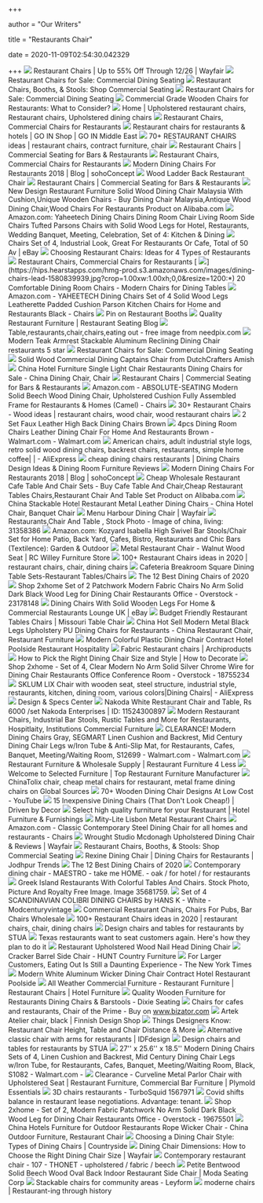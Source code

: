 +++
        
author = "Our Writers"
        
title = "Restaurants Chair"
        
date = 2020-11-09T02:54:30.042329
        
+++
[ ![](https://secure.img1-fg.wfcdn.com/im/00034094/resize-h600-w600%5Ecompr-r85/5783/5783611/Restaurant+Chairs.jpg)](https://secure.img1-fg.wfcdn.com/im/00034094/resize-h600-w600%5Ecompr-r85/5783/5783611/Restaurant+Chairs.jpg) Restaurant Chairs | Up to 55% Off Through 12/26 | Wayfair
[ ![](https://images.restaurantfurniture.net/f_auto,q_auto/rfnet/media/wysiwyg/category/restaurant-chairs/wood-restaurant-chairs.jpg)](https://images.restaurantfurniture.net/f_auto,q_auto/rfnet/media/wysiwyg/category/restaurant-chairs/wood-restaurant-chairs.jpg) Restaurant Chairs for Sale: Commercial Dining Seating
[ ![](https://cdnimg.webstaurantstore.com/uploads/seo_category/2019/10/1_restfurniture_chairs.jpg)](https://cdnimg.webstaurantstore.com/uploads/seo_category/2019/10/1_restfurniture_chairs.jpg) Restaurant Chairs, Booths, & Stools: Shop Commercial Seating
[ ![](https://images.restaurantfurniture.net/f_auto,q_auto/rfnet/media/wysiwyg/category/restaurant-chairs/metal-restaurant-chairs.jpg)](https://images.restaurantfurniture.net/f_auto,q_auto/rfnet/media/wysiwyg/category/restaurant-chairs/metal-restaurant-chairs.jpg) Restaurant Chairs for Sale: Commercial Dining Seating
[ ![](https://www.restaurant-furniture.com/media/wysiwyg/comparison/restaurant-chairs-comparison.jpg)](https://www.restaurant-furniture.com/media/wysiwyg/comparison/restaurant-chairs-comparison.jpg) Commercial Grade Wooden Chairs for Restaurants: What to Consider?
[ ![](https://i.pinimg.com/originals/5b/9e/78/5b9e788124d45683ec4d7874a28f903a.jpg)](https://i.pinimg.com/originals/5b/9e/78/5b9e788124d45683ec4d7874a28f903a.jpg) Home | Upholstered restaurant chairs, Restaurant chairs, Upholstered dining  chairs
[ ![](https://images.affordableseating.net/f_auto,q_90/afd/media/wysiwyg/category/restaurant-chairs/restaurant-patio-chairs.jpg)](https://images.affordableseating.net/f_auto,q_90/afd/media/wysiwyg/category/restaurant-chairs/restaurant-patio-chairs.jpg) Restaurant Chairs, Commercial Chairs for Restaurants
[ ![](https://www.goin-furniture.com/media/image/12/12/1f/GOIN-Indoormoebel-Restaurantstuehle.jpg)](https://www.goin-furniture.com/media/image/12/12/1f/GOIN-Indoormoebel-Restaurantstuehle.jpg) Restaurant chairs for restaurants & hotels | GO IN Shop | GO IN Middle East
[ ![](https://i.pinimg.com/236x/10/81/b5/1081b5662a1de79542439096b706dc2c--restaurant-chairs-restaurant-design.jpg)](https://i.pinimg.com/236x/10/81/b5/1081b5662a1de79542439096b706dc2c--restaurant-chairs-restaurant-design.jpg) 70+ RESTAURANT CHAIRS ideas | restaurant chairs, contract furniture, chair
[ ![](https://cdn11.bigcommerce.com/s-ie82y90qzq/images/stencil/1280x1280/b/wood-restaurant-chairs__75336.original.jpg)](https://cdn11.bigcommerce.com/s-ie82y90qzq/images/stencil/1280x1280/b/wood-restaurant-chairs__75336.original.jpg) Restaurant Chairs | Commercial Seating for Bars & Restaurants
[ ![](https://images.affordableseating.net/f_auto,q_auto/afd/media/wysiwyg/category/restaurant-chairs/metal-restaurant-chairs.jpg)](https://images.affordableseating.net/f_auto,q_auto/afd/media/wysiwyg/category/restaurant-chairs/metal-restaurant-chairs.jpg) Restaurant Chairs, Commercial Chairs for Restaurants
[ ![](https://www.sohoconcept.com/media/zoo/images/eiffel_wood_ref_restaurant_torre_center_valley_3_6338f57c8f0058390cfb7cd85213a81f.jpg)](https://www.sohoconcept.com/media/zoo/images/eiffel_wood_ref_restaurant_torre_center_valley_3_6338f57c8f0058390cfb7cd85213a81f.jpg) Modern Dining Chairs For Restaurants 2018 | Blog | sohoConcept
[ ![](https://images.restaurantfurniture.net/image/upload/c_lpad,dpr_1.0,f_auto,h_1000,q_auto,w_1000/rfnet/media/catalog/product/5/2/5200-wl-vnlwn-main__1.jpg)](https://images.restaurantfurniture.net/image/upload/c_lpad,dpr_1.0,f_auto,h_1000,q_auto,w_1000/rfnet/media/catalog/product/5/2/5200-wl-vnlwn-main__1.jpg) Wood Ladder Back Restaurant Chair
[ ![](https://cdn11.bigcommerce.com/s-ie82y90qzq/images/stencil/1280x1280/w/metal-restaurant-chairs__75272.original.jpg)](https://cdn11.bigcommerce.com/s-ie82y90qzq/images/stencil/1280x1280/w/metal-restaurant-chairs__75272.original.jpg) Restaurant Chairs | Commercial Seating for Bars & Restaurants
[ ![](https://sc01.alicdn.com/kf/HTB1Yg8FLXXXXXbgXFXXq6xXFXXXL.jpg_350x350.jpg)](https://sc01.alicdn.com/kf/HTB1Yg8FLXXXXXbgXFXXq6xXFXXXL.jpg_350x350.jpg) New Design Restaurant Furniture Solid Wood Dining Chair Malaysia With  Cushion,Unique Wooden Chairs - Buy Dining Chair Malaysia,Antique Wood Dining  Chair,Wood Chairs For Restaurants Product on Alibaba.com
[ ![](https://images-na.ssl-images-amazon.com/images/I/6184rOx1D%2BL._AC_SL1500_.jpg)](https://images-na.ssl-images-amazon.com/images/I/6184rOx1D%2BL._AC_SL1500_.jpg) Amazon.com: Yaheetech Dining Chairs Dining Room Chair Living Room Side  Chairs Tufted Parsons Chairs with Solid Wood Legs for Hotel, Restaurants,  Wedding Banquet, Meeting, Celebration, Set of 4: Kitchen & Dining
[ ![](https://i.ebayimg.com/images/g/sooAAOSw4R1dYpwU/s-l300.jpg)](https://i.ebayimg.com/images/g/sooAAOSw4R1dYpwU/s-l300.jpg) Chairs Set of 4, Industrial Look, Great For Restaurants Or Cafe, Total of  50 Av | eBay
[ ![](https://blog.grandrapidschair.com/hubfs/Low%20stool%20Hurdle%20by%20Dowel%20Jones%20modern%20dining%20chair.png)](https://blog.grandrapidschair.com/hubfs/Low%20stool%20Hurdle%20by%20Dowel%20Jones%20modern%20dining%20chair.png) Choosing Restaurant Chairs: Ideas for 4 Types of Restaurants
[ ![](https://images.affordableseating.net/f_auto,q_auto/afd/media/wysiwyg/category/restaurant-chairs/wood-restaurant-chairs.jpg)](https://images.affordableseating.net/f_auto,q_auto/afd/media/wysiwyg/category/restaurant-chairs/wood-restaurant-chairs.jpg) Restaurant Chairs, Commercial Chairs for Restaurants
[ ![](https://hips.hearstapps.com/hmg-prod.s3.amazonaws.com/images/dining-chairs-lead-1580839939.jpg?crop=1.00xw:1.00xh;0,0&resize=1200:*)](https://hips.hearstapps.com/hmg-prod.s3.amazonaws.com/images/dining-chairs-lead-1580839939.jpg?crop=1.00xw:1.00xh;0,0&resize=1200:*) 20 Comfortable Dining Room Chairs - Modern Chairs for Dining Tables
[ ![](https://images-na.ssl-images-amazon.com/images/I/71759XDDscL._AC_SY355_.jpg)](https://images-na.ssl-images-amazon.com/images/I/71759XDDscL._AC_SY355_.jpg) Amazon.com - YAHEETECH Dining Chairs Set of 4 Solid Wood Legs Leatherette  Padded Cushion Parson Kitchen Chairs for Home and Restaurants Black - Chairs
[ ![](https://i.pinimg.com/originals/0b/be/f5/0bbef55983ad4be004ffff6eca06a4a8.jpg)](https://i.pinimg.com/originals/0b/be/f5/0bbef55983ad4be004ffff6eca06a4a8.jpg) Pin on Restaurant Booths
[ ![](http://www.restaurantseatingblog.com/wp-content/uploads/2012/03/18.jpg)](http://www.restaurantseatingblog.com/wp-content/uploads/2012/03/18.jpg) Quality Restaurant Furniture | Restaurant Seating Blog
[ ![](https://storage.needpix.com/rsynced_images/restaurant-tables-and-chairs.jpg)](https://storage.needpix.com/rsynced_images/restaurant-tables-and-chairs.jpg) Table,restaurants,chair,chairs,eating out - free image from needpix.com
[ ![](https://www.coutureoutdoor.com/wp-content/uploads/2017/12/Jackie-Rest-Reclinable-Dining-Chair-Restaurants-Hotels-Luxury-Outdoor-Furniture.jpg)](https://www.coutureoutdoor.com/wp-content/uploads/2017/12/Jackie-Rest-Reclinable-Dining-Chair-Restaurants-Hotels-Luxury-Outdoor-Furniture.jpg) Modern Teak Armrest Stackable Aluminum Reclining Dining Chair restaurants 5  star
[ ![](https://images.restaurantfurniture.net/f_auto,q_auto/rfnet/media/wysiwyg/category/restaurant-chairs/industrial-chairs.jpg)](https://images.restaurantfurniture.net/f_auto,q_auto/rfnet/media/wysiwyg/category/restaurant-chairs/industrial-chairs.jpg) Restaurant Chairs for Sale: Commercial Dining Seating
[ ![](https://s3.dutchcrafters.com/product-images/600-600/pid_53685-Amish-Solid-Wood-Restaurant-Captains-Chair-Solid-Wood-Restaurant-Captains-Chair-DutchCrafter-940.jpg)](https://s3.dutchcrafters.com/product-images/600-600/pid_53685-Amish-Solid-Wood-Restaurant-Captains-Chair-Solid-Wood-Restaurant-Captains-Chair-DutchCrafter-940.jpg) Solid Wood Commercial Dining Captains Chair from DutchCrafters Amish
[ ![](https://image.made-in-china.com/202f0j00AdUasqinkjuI/Hotel-Furniture-Single-Light-Chair-Restaurants-Dining-Chairs-for-Sale.jpg)](https://image.made-in-china.com/202f0j00AdUasqinkjuI/Hotel-Furniture-Single-Light-Chair-Restaurants-Dining-Chairs-for-Sale.jpg) China Hotel Furniture Single Light Chair Restaurants Dining Chairs for Sale  - China Dining Chair, Chair
[ ![](https://cdn11.bigcommerce.com/s-ie82y90qzq/images/stencil/1280x1280/o/industrial-style-chairs__45561.original.jpg)](https://cdn11.bigcommerce.com/s-ie82y90qzq/images/stencil/1280x1280/o/industrial-style-chairs__45561.original.jpg) Restaurant Chairs | Commercial Seating for Bars & Restaurants
[ ![](https://images-na.ssl-images-amazon.com/images/I/712hUs1YCUL._AC_SY550_.jpg)](https://images-na.ssl-images-amazon.com/images/I/712hUs1YCUL._AC_SY550_.jpg) Amazon.com - ABSOLUTE-SEATING Modern Solid Beech Wood Dining Chair,  Upholstered Cushion Fully Assembled Frame for Restaurants & Homes (Camel) -  Chairs
[ ![](https://i.pinimg.com/236x/59/21/56/592156c82ab31d1d515d0a0f98880a61--ladder-back-chairs-restaurant-chairs.jpg)](https://i.pinimg.com/236x/59/21/56/592156c82ab31d1d515d0a0f98880a61--ladder-back-chairs-restaurant-chairs.jpg) 30+ Restaurant Chairs - Wood ideas | restaurant chairs, wood chair, wood restaurant  chairs
[ ![](https://img.gkbcdn.com/s3/p/2019-09-19/2-set-faux-leather-high-back-dining-chairs-brown-1571993257865.jpg)](https://img.gkbcdn.com/s3/p/2019-09-19/2-set-faux-leather-high-back-dining-chairs-brown-1571993257865.jpg) 2 Set Faux Leather High Back Dining Chairs Brown
[ ![](https://i5.walmartimages.com/asr/6c9957c0-f940-4926-bee6-11c058731ed7.764b449456512ee39c29ef01b57dad93.jpeg?odnWidth=612&odnHeight=612&odnBg=ffffff)](https://i5.walmartimages.com/asr/6c9957c0-f940-4926-bee6-11c058731ed7.764b449456512ee39c29ef01b57dad93.jpeg?odnWidth=612&odnHeight=612&odnBg=ffffff) 4pcs Dining Room Chairs Leather Dining Chair For Home And Restaurants Brown  - Walmart.com - Walmart.com
[ ![](https://ae01.alicdn.com/kf/H4695b82832f24a8e8ca9a26de61de128p/American-chairs-adult-industrial-style-logs-retro-solid-wood-dining-chairs-backrest-chairs-restaurants-simple-home.jpg)](https://ae01.alicdn.com/kf/H4695b82832f24a8e8ca9a26de61de128p/American-chairs-adult-industrial-style-logs-retro-solid-wood-dining-chairs-backrest-chairs-restaurants-simple-home.jpg) American chairs, adult industrial style logs, retro solid wood dining chairs,  backrest chairs, restaurants, simple home coffee| | - AliExpress
[ ![](https://youruncle.net/wp-content/uploads/2014/11/cheap-dining-chairs-restaurants.jpg)](https://youruncle.net/wp-content/uploads/2014/11/cheap-dining-chairs-restaurants.jpg) cheap dining chairs restaurants | Dining Chairs Design Ideas & Dining Room  Furniture Reviews
[ ![](https://www.sohoconcept.com/images/Blog/modern_restaurant_2018_1.png)](https://www.sohoconcept.com/images/Blog/modern_restaurant_2018_1.png) Modern Dining Chairs For Restaurants 2018 | Blog | sohoConcept
[ ![](https://sc01.alicdn.com/kf/HLB1LD3gQVYqK1RjSZLeq6zXppXaj.jpg)](https://sc01.alicdn.com/kf/HLB1LD3gQVYqK1RjSZLeq6zXppXaj.jpg) Cheap Wholesale Restaurant Cafe Table And Chair Sets - Buy Cafe Table And  Chair,Cheap Restaurant Tables Chairs,Restaurant Chair And Table Set Product  on Alibaba.com
[ ![](https://image.made-in-china.com/2f0j00nCoTmIrJkNYl/Stackable-Hotel-Restaurant-Metal-Leather-Dining-Chairs.jpg)](https://image.made-in-china.com/2f0j00nCoTmIrJkNYl/Stackable-Hotel-Restaurant-Metal-Leather-Dining-Chairs.jpg) China Stackable Hotel Restaurant Metal Leather Dining Chairs - China Hotel  Chair, Banquet Chair
[ ![](https://secure.img1-fg.wfcdn.com/im/21073487/compr-r85/7939/79395741/harbour-dining-chair.jpg)](https://secure.img1-fg.wfcdn.com/im/21073487/compr-r85/7939/79395741/harbour-dining-chair.jpg) Menu Harbour Dining Chair | Wayfair
[ ![](https://thumbs.dreamstime.com/z/restaurants-chair-table-bar-31358386.jpg)](https://thumbs.dreamstime.com/z/restaurants-chair-table-bar-31358386.jpg) Restaurants,Chair And Table , Stock Photo - Image of china, living: 31358386
[ ![](https://images-na.ssl-images-amazon.com/images/I/91qiv1JuDtL._AC_SY450_.jpg)](https://images-na.ssl-images-amazon.com/images/I/91qiv1JuDtL._AC_SY450_.jpg) Amazon.com: Kozyard Isabella High Swivel Bar Stools/Chair Set for Home  Patio, Back Yard, Cafes, Bistro, Restaurants and Chic Bars (Textilence):  Garden & Outdoor
[ ![](http://static.rcwilley.com/products/110739477/Metal-Restaurant-Chair---Walnut-Wood-Seat-rcwilley-image1~800.jpg)](http://static.rcwilley.com/products/110739477/Metal-Restaurant-Chair---Walnut-Wood-Seat-rcwilley-image1~800.jpg) Metal Restaurant Chair - Walnut Wood Seat | RC Willey Furniture Store
[ ![](https://i.pinimg.com/236x/15/78/ac/1578acc0604c894f445332e5cf501219.jpg)](https://i.pinimg.com/236x/15/78/ac/1578acc0604c894f445332e5cf501219.jpg) 100+ Restaurant Chairs ideas in 2020 | restaurant chairs, chair, dining  chairs
[ ![](http://www.myofficeone.com/office/wp-content/uploads/FF_36in-Square-Black-Laminate-Dining-Table-Set-with-4-black-chairs_OF1HDBF1013-GG.jpg)](http://www.myofficeone.com/office/wp-content/uploads/FF_36in-Square-Black-Laminate-Dining-Table-Set-with-4-black-chairs_OF1HDBF1013-GG.jpg) Cafeteria Breakroom Square Dining Table Sets-Restaurant Tables/Chairs
[ ![](https://www.thespruce.com/thmb/cq1luMbHK_ByYeT4U6chcFfOXOY=/875x875/smart/filters:no_upscale()/ScreenShot2019-09-25at4.43.05PM-0b27889b6cf14874a14b5f71b69fd3c5.png)](https://www.thespruce.com/thmb/cq1luMbHK_ByYeT4U6chcFfOXOY=/875x875/smart/filters:no_upscale()/ScreenShot2019-09-25at4.43.05PM-0b27889b6cf14874a14b5f71b69fd3c5.png) The 12 Best Dining Chairs of 2020
[ ![](https://ak1.ostkcdn.com/images/products/is/images/direct/c4ce53f65d1e1421863dbc5e9d5214cf61384ed1/2xhome-Set-of-2-Patchwork-Modern-Fabric-Chairs-No-Arm-Solid-Dark-Black-Wood-Leg-for-Dining-Chair-Restaurants-Office.jpg?impolicy=medium&imwidth=200)](https://ak1.ostkcdn.com/images/products/is/images/direct/c4ce53f65d1e1421863dbc5e9d5214cf61384ed1/2xhome-Set-of-2-Patchwork-Modern-Fabric-Chairs-No-Arm-Solid-Dark-Black-Wood-Leg-for-Dining-Chair-Restaurants-Office.jpg?impolicy=medium&imwidth=200) Shop 2xhome Set of 2 Patchwork Modern Fabric Chairs No Arm Solid Dark Black  Wood Leg for Dining Chair Restaurants Office - Overstock - 23178148
[ ![](https://i.ebayimg.com/images/g/Tn8AAOSw8kldgzwC/s-l300.jpg)](https://i.ebayimg.com/images/g/Tn8AAOSw8kldgzwC/s-l300.jpg) Dining Chairs With Solid Wooden Legs For Home & Commercial Restaurants  Lounge UK | eBay
[ ![](https://www.gotable.com/blog/wp-content/uploads/2015/05/restaurant_tables_chairs.jpg)](https://www.gotable.com/blog/wp-content/uploads/2015/05/restaurant_tables_chairs.jpg) Budget Friendly Restaurant Tables Chairs | Missouri Table Chair
[ ![](https://image.made-in-china.com/2f0j00suYGyUwFhfcR/Hot-Sell-Modern-Metal-Black-Legs-Upholstery-PU-Dining-Chairs-for-Restaurants.jpg)](https://image.made-in-china.com/2f0j00suYGyUwFhfcR/Hot-Sell-Modern-Metal-Black-Legs-Upholstery-PU-Dining-Chairs-for-Restaurants.jpg) China Hot Sell Modern Metal Black Legs Upholstery PU Dining Chairs for  Restaurants - China Restaurant Chair, Restaurant Furniture
[ ![](https://www.coutureoutdoor.com/wp-content/uploads/2017/12/Lina-Contract-Outdoor-Restaurant-Furniture.jpg)](https://www.coutureoutdoor.com/wp-content/uploads/2017/12/Lina-Contract-Outdoor-Restaurant-Furniture.jpg) Modern Colorful Plastic Dining Chair Contract Hotel Poolside Restaurant  Hospitality
[ ![](https://img.edilportale.com/product-thumbs/h_1-maxalto-a-brand-of-b-b-italia-spa-387314-rel761dd64e.jpg)](https://img.edilportale.com/product-thumbs/h_1-maxalto-a-brand-of-b-b-italia-spa-387314-rel761dd64e.jpg) Fabric Restaurant chairs | Archiproducts
[ ![](https://www.ballarddesigns.com/howtodecorate/wp-content/uploads/2017/10/dining_chair_1.jpg)](https://www.ballarddesigns.com/howtodecorate/wp-content/uploads/2017/10/dining_chair_1.jpg) How to Pick the Right Dining Chair Size and Style | How to Decorate
[ ![](https://ak1.ostkcdn.com/images/products/is/images/direct/bd71ca41f1771b7a4068bb98af2d9ad76862c77e/2xhome---Set-of-4%2C-Clear-Modern-No-Arm-Solid-Silver-Chrome-Wire-for-Dining-Chair-Restaurants-Office-Conference-Room.jpg?impolicy=medium)](https://ak1.ostkcdn.com/images/products/is/images/direct/bd71ca41f1771b7a4068bb98af2d9ad76862c77e/2xhome---Set-of-4%2C-Clear-Modern-No-Arm-Solid-Silver-Chrome-Wire-for-Dining-Chair-Restaurants-Office-Conference-Room.jpg?impolicy=medium) Shop 2xhome - Set of 4, Clear Modern No Arm Solid Silver Chrome Wire for Dining  Chair Restaurants Office Conference Room - Overstock - 18755234
[ ![](https://ae01.alicdn.com/kf/Uc7def0f25055489da67745d40456e0adt/SKLUM-LIX-Chair-with-wooden-seat-steel-structure-industrial-style-restaurants-kitchen-dining-room-various-colors.jpg_Q90.jpg_.webp)](https://ae01.alicdn.com/kf/Uc7def0f25055489da67745d40456e0adt/SKLUM-LIX-Chair-with-wooden-seat-steel-structure-industrial-style-restaurants-kitchen-dining-room-various-colors.jpg_Q90.jpg_.webp) SKLUM LIX Chair with wooden seat, steel structure, industrial style,  restaurants, kitchen, dining room, various colors|Dining Chairs| -  AliExpress
[ ![](https://d18b2kerpwlhcq.cloudfront.net/media/wysiwyg/ultimo/Seating-Expert_Design-_-Spec-Center_Installation_1.jpg)](https://d18b2kerpwlhcq.cloudfront.net/media/wysiwyg/ultimo/Seating-Expert_Design-_-Spec-Center_Installation_1.jpg) Design & Specs Center
[ ![](https://5.imimg.com/data5/RJ/GS/MY-1737518/restaurants-chair-and-tables-in-high-quality-500x500.jpg)](https://5.imimg.com/data5/RJ/GS/MY-1737518/restaurants-chair-and-tables-in-high-quality-500x500.jpg) Nakoda White Restaurant Chair and Table, Rs 6000 /set Nakoda Enterprises |  ID: 11524300897
[ ![](https://modistfurnishings.com/media/wysiwyg/chicago-mag-smith-loyalist-modist-furnishings-banner.jpg)](https://modistfurnishings.com/media/wysiwyg/chicago-mag-smith-loyalist-modist-furnishings-banner.jpg) Modern Restaurant Chairs, Industrial Bar Stools, Rustic Tables and More for  Restaurants, Hospitlaity, Institutions Commercial Furniture
[ ![](https://i5.walmartimages.com/asr/44205a67-1d0b-487e-82d6-2e5f57815d90_1.2c5170a27a76e1f4a4e253a6e48ce70d.jpeg?odnWidth=612&odnHeight=612&odnBg=ffffff)](https://i5.walmartimages.com/asr/44205a67-1d0b-487e-82d6-2e5f57815d90_1.2c5170a27a76e1f4a4e253a6e48ce70d.jpeg?odnWidth=612&odnHeight=612&odnBg=ffffff) CLEARANCE! Modern Dining Chairs Gray, SEGMART Linen Cushion and Backrest,  Mid Century Dining Chair Legs w/Iron Tube & Anti-Slip Mat, for Restaurants,  Cafes, Banquet, Meeting/Waiting Room, S12699 - Walmart.com - Walmart.com
[ ![](https://www.restaurantfurniture4less.com/on/demandware.static/-/Sites-restaurantfurniture4less-Library/default/dw42a3c7bd/homepage/slider/pan01-rf4l.png)](https://www.restaurantfurniture4less.com/on/demandware.static/-/Sites-restaurantfurniture4less-Library/default/dw42a3c7bd/homepage/slider/pan01-rf4l.png) Restaurant Furniture & Wholesale Supply | Restaurant Furniture 4 Less
[ ![](http://www.selectedfurniture.com/images/1.jpg)](http://www.selectedfurniture.com/images/1.jpg) Welcome to Selected Furniture | Top Restaurant Furniture Manufacturer
[ ![](https://p.globalsources.com/IMAGES/PDT/BIG/778/B1161591778.jpg)](https://p.globalsources.com/IMAGES/PDT/BIG/778/B1161591778.jpg) ChinaTolix chair, cheap metal chairs for restaurant, metal frame dining  chairs on Global Sources
[ ![](https://i.ytimg.com/vi/VwyyWdgu-Rg/maxresdefault.jpg)](https://i.ytimg.com/vi/VwyyWdgu-Rg/maxresdefault.jpg) 70+ Wooden Dining Chair Designs At Low Cost  - YouTube
[ ![](https://www.drivenbydecor.com/wp-content/uploads/2018/10/best-inexpensive-cheap-dining-room-chairs.jpg)](https://www.drivenbydecor.com/wp-content/uploads/2018/10/best-inexpensive-cheap-dining-room-chairs.jpg) 15 Inexpensive Dining Chairs (That Don't Look Cheap!) | Driven by Decor
[ ![](https://hospitalityfurniture.com/wp-content/uploads/2015/09/Restaurant-Chairs.jpg)](https://hospitalityfurniture.com/wp-content/uploads/2015/09/Restaurant-Chairs.jpg) Select high quality furniture for your Restaurant | Hotel Furniture &  Furnishings
[ ![](https://cdn11.bigcommerce.com/s-215b4/images/stencil/800x800/products/792/1148/Mity-Lite_Lisbon_Metal_Dining_Chair_Black__74129.1475891460.jpg?c=2)](https://cdn11.bigcommerce.com/s-215b4/images/stencil/800x800/products/792/1148/Mity-Lite_Lisbon_Metal_Dining_Chair_Black__74129.1475891460.jpg?c=2) Mity-Lite Lisbon Metal Restaurant Chairs
[ ![](https://images-na.ssl-images-amazon.com/images/I/71suvNKUmmL._AC_SY606_.jpg)](https://images-na.ssl-images-amazon.com/images/I/71suvNKUmmL._AC_SY606_.jpg) Amazon.com - Classic Contemporary Steel Dining Chair for all homes and  restaurants - Chairs
[ ![](https://secure.img1-fg.wfcdn.com/im/84893001/compr-r85/9290/92904122/mcdonagh-upholstered-dining-chair.jpg)](https://secure.img1-fg.wfcdn.com/im/84893001/compr-r85/9290/92904122/mcdonagh-upholstered-dining-chair.jpg) Wrought Studio Mcdonagh Upholstered Dining Chair & Reviews | Wayfair
[ ![](https://cdnimg.webstaurantstore.com/uploads/seo_category/2019/10/2_restfurniture_booth.jpg)](https://cdnimg.webstaurantstore.com/uploads/seo_category/2019/10/2_restfurniture_booth.jpg) Restaurant Chairs, Booths, & Stools: Shop Commercial Seating
[ ![](https://jodhpurtrends.in/wp-content/uploads/2019/05/Dining-Chairs-for-Restaurants-leatherite-Restaurant-chair.jpg)](https://jodhpurtrends.in/wp-content/uploads/2019/05/Dining-Chairs-for-Restaurants-leatherite-Restaurant-chair.jpg) Rexine Dining Chair | Dining Chairs for Restaurants | Jodhpur Trends
[ ![](https://www.thespruce.com/thmb/OKQMCp69WNzC0JW0-oOXqFQB4hQ=/900x0/filters:no_upscale():max_bytes(150000):strip_icc()/modern-petal-upholstered-dining-chair-3-o-83fdfcc7b9804935a821020bc66f4ea6.jpg)](https://www.thespruce.com/thmb/OKQMCp69WNzC0JW0-oOXqFQB4hQ=/900x0/filters:no_upscale():max_bytes(150000):strip_icc()/modern-petal-upholstered-dining-chair-3-o-83fdfcc7b9804935a821020bc66f4ea6.jpg) The 12 Best Dining Chairs of 2020
[ ![](https://img.archiexpo.com/images_ae/photo-mg/150252-15570705.jpg)](https://img.archiexpo.com/images_ae/photo-mg/150252-15570705.jpg) Contemporary dining chair - MAESTRO - take me HOME. - oak / for hotel / for  restaurants
[ ![](https://previews.123rf.com/images/seqoya/seqoya1501/seqoya150100024/35681759-greek-island-restaurants-with-colorful-tables-and-chairs-.jpg)](https://previews.123rf.com/images/seqoya/seqoya1501/seqoya150100024/35681759-greek-island-restaurants-with-colorful-tables-and-chairs-.jpg) Greek Island Restaurants With Colorful Tables And Chairs. Stock Photo,  Picture And Royalty Free Image. Image 35681759.
[ ![](https://cdn10.bigcommerce.com/s-6vvgdxjn/products/944/images/27554/Colibri_Dining_Chair_2__44471.1551998128.1280.1280.jpg?c=2)](https://cdn10.bigcommerce.com/s-6vvgdxjn/products/944/images/27554/Colibri_Dining_Chair_2__44471.1551998128.1280.1280.jpg?c=2) Set of 4 SCANDINAVIAN COLIBRI DINING CHAIRS by HANS K - White -  Modcenturyvintage
[ ![](https://media.superiorseating.com/Magento_Live_Site/catalog/product/2/0/20191117-_mg_0589_1_2.jpg?canvas.width=240&canvas.height=240&canvas.color=ffffff&w=240&h=240)](https://media.superiorseating.com/Magento_Live_Site/catalog/product/2/0/20191117-_mg_0589_1_2.jpg?canvas.width=240&canvas.height=240&canvas.color=ffffff&w=240&h=240) Commercial Restaurant Chairs, Chairs For Pubs, Bar Chairs Wholesale
[ ![](https://i.pinimg.com/236x/9a/95/1b/9a951b09fecb55fb6b8085512f4063d9.jpg)](https://i.pinimg.com/236x/9a/95/1b/9a951b09fecb55fb6b8085512f4063d9.jpg) 100+ Restaurant Chairs ideas in 2020 | restaurant chairs, chair, dining  chairs
[ ![](https://www.stua.com/wp-content/uploads/2020/06/stua-globus-zero-screen-7024BC-1.jpg)](https://www.stua.com/wp-content/uploads/2020/06/stua-globus-zero-screen-7024BC-1.jpg) Design chairs and tables for restaurants by STUA
[ ![](https://dmn-dallas-news-prod.cdn.arcpublishing.com/resizer/m_24CG9PAhu0sXgqCQleX0L8hgQ=/1660x0/smart/filters:no_upscale()/cloudfront-us-east-1.images.arcpublishing.com/dmn/EOXWHMNPGRDWDEX2LFQLIU6JDY.JPG)](https://dmn-dallas-news-prod.cdn.arcpublishing.com/resizer/m_24CG9PAhu0sXgqCQleX0L8hgQ=/1660x0/smart/filters:no_upscale()/cloudfront-us-east-1.images.arcpublishing.com/dmn/EOXWHMNPGRDWDEX2LFQLIU6JDY.JPG) Texas restaurants want to seat customers again. Here's how they plan to do  it
[ ![](https://www.decormorehospitality.com/v/vspfiles/photos/10-MODEL-LOTUS-NH-3806-PS3-2T.jpg)](https://www.decormorehospitality.com/v/vspfiles/photos/10-MODEL-LOTUS-NH-3806-PS3-2T.jpg) Restaurant Upholstered Wood Nail Head Dining Chair
[ ![](https://cdn.shopify.com/s/files/1/2423/2501/products/angle36.jpg?v=1548857530)](https://cdn.shopify.com/s/files/1/2423/2501/products/angle36.jpg?v=1548857530) Cracker Barrel Side Chair - HUNT Country Furniture
[ ![](https://static01.nyt.com/images/2019/03/13/dining/13large/merlin_151790223_3ada2026-fba6-48d7-9782-0ac8b26447bf-superJumbo.jpg)](https://static01.nyt.com/images/2019/03/13/dining/13large/merlin_151790223_3ada2026-fba6-48d7-9782-0ac8b26447bf-superJumbo.jpg) For Larger Customers, Eating Out Is Still a Daunting Experience - The New  York Times
[ ![](https://www.coutureoutdoor.com/wp-content/uploads/2017/12/Sofia-Dining-Chair-Luxury-Outdoor-Furniture-Restaurant-.jpg)](https://www.coutureoutdoor.com/wp-content/uploads/2017/12/Sofia-Dining-Chair-Luxury-Outdoor-Furniture-Restaurant-.jpg) Modern White Aluminum Wicker Dining Chair Contract Hotel Restaurant Poolside
[ ![](https://beaufurn.com/static/version1604005289/frontend/Beaufurn/base/en_US/images/clp/outdoor/Outdoor_Chairs_Uptown.jpg)](https://beaufurn.com/static/version1604005289/frontend/Beaufurn/base/en_US/images/clp/outdoor/Outdoor_Chairs_Uptown.jpg) All Weather Commercial Furniture - Restaurant Furniture | Restaurant Chairs  | Hotel Furniture
[ ![](https://www.dixieseating.com/wp-content/uploads/no-80-landing-page.jpg)](https://www.dixieseating.com/wp-content/uploads/no-80-landing-page.jpg) Quality Wooden Furniture for Restaurants Dining Chairs & Barstools - Dixie  Seating
[ ![](http://img.bizator.com/a/2004163921/wmb/3-chairs-for-cafes-and-restaurants-chair-of-the-prime.jpg)](http://img.bizator.com/a/2004163921/wmb/3-chairs-for-cafes-and-restaurants-chair-of-the-prime.jpg) Chairs for cafes and restaurants, Chair of the Prime - Buy on  www.bizator.com
[ ![](https://media.fds.fi/product_image/512Artek_iso-TH.jpg)](https://media.fds.fi/product_image/512Artek_iso-TH.jpg) Artek Atelier chair, black | Finnish Design Shop
[ ![](https://blog.grandrapidschair.com/hubfs/restaurant%20chair.jpg)](https://blog.grandrapidschair.com/hubfs/restaurant%20chair.jpg) Things Designers Know: Restaurant Chair Height, Table and Chair Distance &  More
[ ![](https://www.idfdesign.com/images/luxury-classic-chairs/446-rotondo-wooden-chair-3.jpg)](https://www.idfdesign.com/images/luxury-classic-chairs/446-rotondo-wooden-chair-3.jpg) Alternative classic chair with arms for restaurants | IDFdesign
[ ![](https://www.stua.com/wp-content/uploads/2020/06/stua-revival-4940-1080.jpg)](https://www.stua.com/wp-content/uploads/2020/06/stua-revival-4940-1080.jpg) Design chairs and tables for restaurants by STUA
[ ![](https://i5.walmartimages.com/asr/c8ac7edf-2c73-46ed-b0b6-54e783b9ce57_1.47069e10f5437c6f237a46bdebf8bf0a.jpeg?odnWidth=612&odnHeight=612&odnBg=ffffff)](https://i5.walmartimages.com/asr/c8ac7edf-2c73-46ed-b0b6-54e783b9ce57_1.47069e10f5437c6f237a46bdebf8bf0a.jpeg?odnWidth=612&odnHeight=612&odnBg=ffffff) 27'' x 25.6'' x 18.5'' Modern Dining Chairs Sets of 4, Linen Cushion and  Backrest, Mid Century Dining Chair Legs w/Iron Tube, for Restaurants,  Cafes, Banquet, Meeting/Waiting Room, Black, S1082 - Walmart.com -
[ ![](https://www.plymoldessentials.com/media/catalog/product/cache/1/image/9df78eab33525d08d6e5fb8d27136e95/c/-/c-251_frontangle_1.jpg)](https://www.plymoldessentials.com/media/catalog/product/cache/1/image/9df78eab33525d08d6e5fb8d27136e95/c/-/c-251_frontangle_1.jpg) Clearance - Curveline Metal Parlor Chair with Upholstered Seat | Restaurant  Furniture, Commercial Bar Furniture | Plymold Essentials
[ ![](https://static.turbosquid.com/Preview/2020/05/29__07_28_37/Balksz1.jpg9F28E2FE-ABBB-4E3F-835C-ECCA06DA035FLarge.jpg)](https://static.turbosquid.com/Preview/2020/05/29__07_28_37/Balksz1.jpg9F28E2FE-ABBB-4E3F-835C-ECCA06DA035FLarge.jpg) 3D chairs restaurants - TurboSquid 1567971
[ ![](https://thecounter.org/wp-content/uploads/2020/06/chairs-stacked-inside-restaurant-June-2020.jpg)](https://thecounter.org/wp-content/uploads/2020/06/chairs-stacked-inside-restaurant-June-2020.jpg) Covid shifts balance in restaurant lease negotiations. Advantage: tenant.
[ ![](https://ak1.ostkcdn.com/images/products/is/images/direct/7b053f950dcf0767aecddbf923089d5fe5cd5d6f/2xhome---Set-of-2-Patchwork-Fabric-Dining-Chairs-Restaurant.jpg?impolicy=medium)](https://ak1.ostkcdn.com/images/products/is/images/direct/7b053f950dcf0767aecddbf923089d5fe5cd5d6f/2xhome---Set-of-2-Patchwork-Fabric-Dining-Chairs-Restaurant.jpg?impolicy=medium) Shop 2xhome - Set of 2, Modern Fabric Patchwork No Arm Solid Dark Black  Wood Leg for Dining Chair Restaurants Office - Overstock - 19675501
[ ![](https://image.made-in-china.com/2f0j00oHqYOVsKlMkD/Hotels-Furniture-for-Outdoor-Restaurants-Rope-Wicker-Chair.jpg)](https://image.made-in-china.com/2f0j00oHqYOVsKlMkD/Hotels-Furniture-for-Outdoor-Restaurants-Rope-Wicker-Chair.jpg) China Hotels Furniture for Outdoor Restaurants Rope Wicker Chair - China  Outdoor Furniture, Restaurant Chair
[ ![](https://www.countrysideamishfurniture.com/media/made/media/uploads/Catalog/50024/2016/amish_colonist_ladder_back_chair_450_794_80.jpg)](https://www.countrysideamishfurniture.com/media/made/media/uploads/Catalog/50024/2016/amish_colonist_ladder_back_chair_450_794_80.jpg) Choosing a Dining Chair Style: Types of Dining Chairs | Countryside
[ ![](https://secure.img1-fg.wfcdn.com/im/92827942/compr-r85/5627/56271407/dining+room+with+solid+wood+table+and+wicker+dining+chairs+paired+with+striped+cloth+dining+chairs.jpg)](https://secure.img1-fg.wfcdn.com/im/92827942/compr-r85/5627/56271407/dining+room+with+solid+wood+table+and+wicker+dining+chairs+paired+with+striped+cloth+dining+chairs.jpg) Dining Chair Dimensions: How to Choose the Right Dining Chair Size | Wayfair
[ ![](https://img.archiexpo.com/images_ae/photo-g/63041-7546651.webp)](https://img.archiexpo.com/images_ae/photo-g/63041-7546651.webp) Contemporary restaurant chair - 107 - THONET - upholstered / fabric / beech
[ ![](http://cdn.shopify.com/s/files/1/0246/7250/1853/products/1000-LHSW_1024x.jpg?v=1569240758)](http://cdn.shopify.com/s/files/1/0246/7250/1853/products/1000-LHSW_1024x.jpg?v=1569240758) Petite Bentwood Solid Beech Wood Oval Back Indoor Restaurant Side Chair |  Moda Seating Corp
[ ![](http://www.leyform.com/stacking-chairs/gallery/stackable-chairs-for-bars-restaurants-community-areas-gardena-img-07.jpg)](http://www.leyform.com/stacking-chairs/gallery/stackable-chairs-for-bars-restaurants-community-areas-gardena-img-07.jpg) Stackable chairs for community areas - Leyform
[ ![](https://victualling.files.wordpress.com/2020/08/chair1961.jpg)](https://victualling.files.wordpress.com/2020/08/chair1961.jpg) moderne chairs | Restaurant-ing through history
